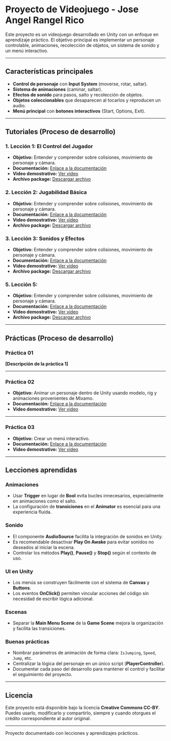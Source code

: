 # Proyecto de Videojuego - Jose Angel Rangel Rico

Este proyecto es un videojuego desarrollado en Unity con un enfoque en aprendizaje práctico. El objetivo principal es implementar un personaje controlable, animaciones, recolección de objetos, un sistema de sonido y un menú interactivo.

---

## Características principales

- **Control de personaje** con **Input System** (moverse, rotar, saltar).
- **Sistema de animaciones** (caminar, saltar).
- **Efectos de sonido** para pasos, salto y recolección de objetos.
- **Objetos coleccionables** que desaparecen al tocarlos y reproducen un audio.
- **Menú principal** con **botones interactivos** (Start, Options, Exit).

---

## Tutoriales (Proceso de desarrollo)

### 1. Lección 1: El Control del Jugador
- **Objetivo:** Entender y comprender sobre colisiones, movimiento de personaje y cámara.
- **Documentación:** [Enlace a la documentación](https://docs.google.com/document/d/17GhWPvg9m5N8NOr1JjQTFEEwiwraO8nh/edit?usp=drive_link&ouid=105520291992609403609&rtpof=true&sd=true)
- **Video demostrativo:** [Ver video](https://drive.google.com/file/d/1X3r73pwAXmXPdpKGwytD4hU-ssHnW_rh/view?usp=drive_link)
- **Archivo package:** [Descargar archivo](https://drive.google.com/file/d/1af-AxgdbNx7UfmRs6Y4_WzT_JYRQey-W/view?usp=drive_link)

### 2. Lección 2: Jugabilidad Básica
- **Objetivo:** Entender y comprender sobre colisiones, movimiento de personaje y cámara.
- **Documentación:** [Enlace a la documentación](https://docs.google.com/document/d/1RfeEr7dKQnGUsnZhdImbyx5YqDPeFNh7/edit?usp=drive_link&ouid=105520291992609403609&rtpof=true&sd=true)
- **Video demostrativo:** [Ver video](https://drive.google.com/file/d/1S0vvtZ8yx5avQodd_8Qc9wErtajQZ_zU/view?usp=drive_link)
- **Archivo package:** [Descargar archivo](https://drive.google.com/file/d/1ais7ye__7KD_znU0bbOBizssO4faBlfC/view?usp=drive_link)


### 3. Lección 3: Sonidos y Efectos
- **Objetivo:** Entender y comprender sobre colisiones, movimiento de personaje y cámara.
- **Documentación:** [Enlace a la documentación](https://docs.google.com/document/d/1o_94rTe5hDPtQswZPT9Q4wfIXhqbUH8A/edit?usp=drive_link&ouid=105520291992609403609&rtpof=true&sd=true)
- **Video demostrativo:** [Ver video](https://drive.google.com/file/d/1RYTgmmb1cx1_huZIaKiFXZyyjMmMwvrd/view?usp=drive_link)
- **Archivo package:** [Descargar archivo](https://drive.google.com/file/d/1nzYCCm93aTQPjclelh-tL3r2zs5o3AOd/view?usp=drive_link)

### 5. Lección 5:
- **Objetivo:** Entender y comprender sobre colisiones, movimiento de personaje y cámara.
- **Documentación:** [Enlace a la documentación](https://docs.google.com/document/d/1o_94rTe5hDPtQswZPT9Q4wfIXhqbUH8A/edit?usp=drive_link&ouid=105520291992609403609&rtpof=true&sd=true)
- **Video demostrativo:** [Ver video](https://drive.google.com/file/d/1RYTgmmb1cx1_huZIaKiFXZyyjMmMwvrd/view?usp=drive_link)
- **Archivo package:** [Descargar archivo](https://drive.google.com/file/d/1nzYCCm93aTQPjclelh-tL3r2zs5o3AOd/view?usp=drive_link)
---

## Prácticas (Proceso de desarrollo)

### Práctica 01

**[Descripción de la práctica 1]**  


---

### Práctica 02


- **Objetivo:** Animar un personaje dentro de Unity usando modelo, rig y animaciones provenientes de Mixamo.
- **Documentación:** [Enlace a la documentación](https://drive.google.com/file/d/1b_1PV6rCMY4_XTCXiLGxGBrcudcFOkI6/view?usp=drive_link)
- **Video demostrativo:** [Ver video](https://drive.google.com/file/d/1TieiqmMRpeAmGs0E6FwfuzUww57KlB-w/view?usp=drive_link)

---

### Práctica 03



- **Objetivo:** Crear un menú interactivo.
- **Documentación:** [Enlace a la documentación](https://docs.google.com/document/d/1O5dUwhWRA6sA626mP2FwNq19qmoxUrCf/edit?usp=drive_link&ouid=105520291992609403609&rtpof=true&sd=true)
- **Video demostrativo:** [Ver video](https://drive.google.com/file/d/1Qxb9T2IfdG0tX_56TiVerKQWZXbesu3R/view?usp=drive_link)

---

## Lecciones aprendidas

### Animaciones
- Usar **Trigger** en lugar de **Bool** evita bucles innecesarios, especialmente en animaciones como el salto.
- La configuración de **transiciones** en el **Animator** es esencial para una experiencia fluida.

### Sonido
- El componente **AudioSource** facilita la integración de sonidos en Unity.
- Es recomendable desactivar **Play On Awake** para evitar sonidos no deseados al iniciar la escena.
- Controlar los métodos **Play()**, **Pause()** y **Stop()** según el contexto de uso.

### UI en Unity
- Los menús se construyen fácilmente con el sistema de **Canvas** y **Buttons**.
- Los eventos **OnClick()** permiten vincular acciones del código sin necesidad de escribir lógica adicional.

### Escenas
- Separar la **Main Menu Scene** de la **Game Scene** mejora la organización y facilita las transiciones.

### Buenas prácticas
- Nombrar parámetros de animación de forma clara: `IsJumping`, `Speed`, `Jump`, etc.
- Centralizar la lógica del personaje en un único script (**PlayerController**).
- Documentar cada paso del desarrollo para mantener el control y facilitar el seguimiento del proyecto.

---

## Licencia

Este proyecto está disponible bajo la licencia **Creative Commons CC-BY**.  
Puedes usarlo, modificarlo y compartirlo, siempre y cuando otorgues el crédito correspondiente al autor original.

---

Proyecto documentado con lecciones y aprendizajes prácticos.
